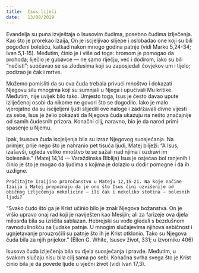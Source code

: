 ```yaml
---
title:  Isus liječi
date:   13/08/2019
---
```


Evanđelja su puna izvještaja o Isusovim čudima, posebno čudima izlječenja. Kao što je prorekao Izaija, On je iscjeljivao slijepe i oslobađao one koji su bili pogođeni bolešću, katkad nakon mnogo godina patnje (vidi Marko 5,24-34; Ivan 5,1-15). Međutim, činio je i više od toga: hromom je pomogao da prohoda; liječio je gubavce — ne samo riječju, već i dodirom, iako su bili “nečisti”; suočavao se sa zlodusima koji su zaposjedali čovjekov um i tijelo; podizao je čak i mrtve.

Možemo pomisliti da su ova čuda trebala privući mnoštvo i dokazati Njegovu silu mnogima koji su sumnjali u Njega i upućivali Mu kritike. Međutim, nije uvijek bilo tako. Umjesto toga, Isus je često davao upute izliječenoj osobi da nikome ne govori što se dogodilo. Iako je malo vjerojatno da su iscijeljeni ljudi slijedili ove naloge i zadržavali divne vijesti za sebe, Isus je želio pokazati da Njegova čuda ukazuju na nešto značajnije od samih čudesnih prizora. Konačni cilj, naravno, bio je da narod primi spasenje u Njemu.

Ipak, Isusova čuda iscjeljenja bila su izraz Njegovog suosjećanja. Na primjer, prije nego što je nahranio pet tisuća ljudi, Matej bilježi: “A Isus, izašavši, ugleda veliko mnoštvo te se sažali nad njima i ozdravi im bolesnike.” (Matej 14,14 — Varaždinska Biblija) Isus je osjećao bol ranjenih i činio je što je mogao da ljudima s kojima je dolazio u dodir pomogne i da ih uzdigne.

`Pročitajte Izaijino proročanstvo u Mateju 12,15-21. Na koje načine Izaija i Matej prepoznaju da je ono što Isus čini uzvišenije od običnog izlječenja nekolicine — ili čak i nekoliko stotina — bolesnih ljudi?`

“Svako čudo što ga je Krist učinio bilo je znak Njegova božanstva. On je vršio upravo onaj rad koji je naviješten kao Mesijin; ali za farizeje ova djela milosrđa bila su izričita sablazan. Hebrejski su vođe gledali s bezdušnom ravnodušnošću na ljudske patnje. U mnogim slučajevima njihova sebičnost i ugnjetavanje prouzročili su patnje što ih je Krist otklonio. Tako su Njegova čuda bila za njih prijekor.” (Ellen G. White, Isusov život, 331; u izvorniku 406)

Isusova čuda izlječenja bila su djela suosjećanja i pravde. Međutim, u svakom slučaju nisu bila cilj sama po sebi. Konačna svrha svega što je Krist činio bila je da povede ljude u vječni život (vidi Ivan 17,3).
